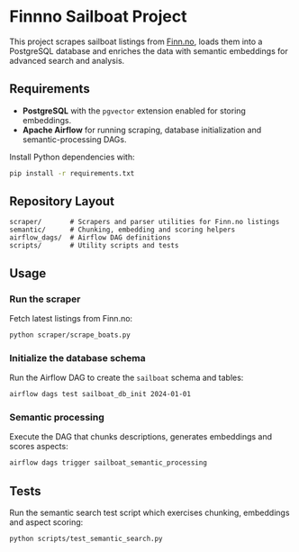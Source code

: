 # Finnno Sailboat Project

This project scrapes sailboat listings from [Finn.no](https://www.finn.no/),
loads them into a PostgreSQL database and enriches the data with semantic
embeddings for advanced search and analysis.

## Requirements

- **PostgreSQL** with the `pgvector` extension enabled for storing
  embeddings.
- **Apache Airflow** for running scraping, database initialization and
  semantic-processing DAGs.

Install Python dependencies with:

```bash
pip install -r requirements.txt
```

## Repository Layout

```
scraper/       # Scrapers and parser utilities for Finn.no listings
semantic/      # Chunking, embedding and scoring helpers
airflow_dags/  # Airflow DAG definitions
scripts/       # Utility scripts and tests
```

## Usage

### Run the scraper

Fetch latest listings from Finn.no:

```bash
python scraper/scrape_boats.py
```

### Initialize the database schema

Run the Airflow DAG to create the `sailboat` schema and tables:

```bash
airflow dags test sailboat_db_init 2024-01-01
```

### Semantic processing

Execute the DAG that chunks descriptions, generates embeddings and scores
aspects:

```bash
airflow dags trigger sailboat_semantic_processing
```

## Tests

Run the semantic search test script which exercises chunking, embeddings and
aspect scoring:

```bash
python scripts/test_semantic_search.py
```
